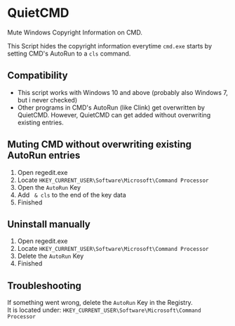 # QuietCMD
Mute Windows Copyright Information on CMD.  

This Script hides the copyright information everytime `cmd.exe` starts by setting CMD's AutoRun to a `cls` command.

## Compatibility
 - This script works with Windows 10 and above (probably also Windows 7, but i never checked)
 - Other programs in CMD's AutoRun (like Clink) get overwritten by QuietCMD. However, QuietCMD can get added without overwriting existing entries.

## Muting CMD without overwriting existing AutoRun entries
 1. Open regedit.exe
 2. Locate `HKEY_CURRENT_USER\Software\Microsoft\Command Processor`
 3. Open the `AutoRun` Key
 4. Add ` & cls` to the end of the key data
 6. Finished

## Uninstall manually
 1. Open regedit.exe
 2. Locate `HKEY_CURRENT_USER\Software\Microsoft\Command Processor`
 3. Delete the `AutoRun` Key
 4. Finished

## Troubleshooting
If something went wrong, delete the `AutoRun` Key in the Registry.  
It is located under: `HKEY_CURRENT_USER\Software\Microsoft\Command Processor`

